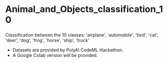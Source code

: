 # Animal_and_Objects_classification_10 
###
Classification between the 10 classes: 'airplane', 'automobile', 'bird', 'cat', 'deer', 'dog', 'frog', 'horse', 'ship', 'truck'
 
- Datasets are provided by PolyAI CodeML Hackathon. 
- A Google Colab version will be provided.

